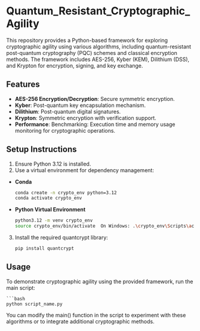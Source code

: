 # Quantum_Resistant_Cryptographic_Agility

This repository provides a Python-based framework for exploring cryptographic agility using various algorithms, including quantum-resistant post-quantum cryptography (PQC) schemes and classical encryption methods. The framework includes AES-256, Kyber (KEM), Dilithium (DSS), and Krypton for encryption, signing, and key exchange.

## Features ##
- **AES-256 Encryption/Decryption**: Secure symmetric encryption.
- **Kyber**: Post-quantum key encapsulation mechanism.
- **Dilithium**: Post-quantum digital signatures.
- **Krypton**: Symmetric encryption with verification support.
- **Performance**: Benchmarking: Execution time and memory usage monitoring for cryptographic operations.

## Setup Instructions

1. Ensure Python 3.12 is installed.
2. Use a virtual environment for dependency management:

- **Conda**
    ```bash
    conda create -n crypto_env python=3.12
    conda activate crypto_env

- **Python Virtual Environment**
    ```bash
    python3.12 -m venv crypto_env
    source crypto_env/bin/activate  On Windows: .\crypto_env\Scripts\activate

3. Install the required quantcrypt library:
    ```bash
    pip install quantcrypt

## Usage ##
To demonstrate cryptographic agility using the provided framework, run the main script:

    ```bash
    python script_name.py
    

You can modify the main() function in the script to experiment with these algorithms or to integrate additional cryptographic methods.
